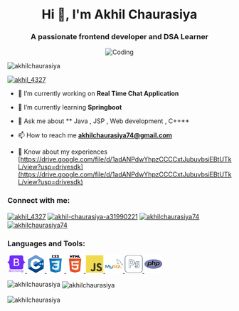 <h1 align="center">Hi 👋, I'm Akhil Chaurasiya</h1>
<h3 align="center">A passionate frontend developer and DSA Learner</h3>
<div align="center">
    <img alt="Coding" width="400" src="https://camo.githubusercontent.com/4d9f5ecceb711eec6e2018f38a5677dc657c9738d4a65ba3b928c41c0a45b439/68747470733a2f2f6d69726f2e6d656469756d2e636f6d2f6d61782f313336302f302a37513379765349765f7430696f4a2d5a2e676966">
</div>

<p align="left"> <img src="https://komarev.com/ghpvc/?username=akhilchaurasiya&label=Profile%20views&color=0e75b6&style=flat" alt="akhilchaurasiya" /> </p>

<p align="left"> <a href="https://twitter.com/akhil_4327" target="blank"><img src="https://img.shields.io/twitter/follow/akhil_4327?logo=twitter&style=for-the-badge" alt="akhil_4327" /></a> </p>

- 🔭 I’m currently working on **Real Time Chat Application**

- 🌱 I’m currently learning **Springboot**

- 💬 Ask me about ** Java , JSP , Web development , C++**

- 📫 How to reach me **akhilchaurasiya74@gmail.com**

- 📄 Know about my experiences [https://drive.google.com/file/d/1adANPdwYhpzCCCCxtJubuvbsiEBtUTkL/view?usp=drivesdk](https://drive.google.com/file/d/1adANPdwYhpzCCCCxtJubuvbsiEBtUTkL/view?usp=drivesdk)

<h3 align="left">Connect with me:</h3>
<p align="left">
<a href="https://twitter.com/akhil_4327" target="blank"><img align="center" src="https://raw.githubusercontent.com/rahuldkjain/github-profile-readme-generator/master/src/images/icons/Social/twitter.svg" alt="akhil_4327" height="30" width="40" /></a>
<a href="https://linkedin.com/in/akhil-chaurasiya-a31990221" target="blank"><img align="center" src="https://raw.githubusercontent.com/rahuldkjain/github-profile-readme-generator/master/src/images/icons/Social/linked-in-alt.svg" alt="akhil-chaurasiya-a31990221" height="30" width="40" /></a>
<a href="https://www.leetcode.com/akhilchaurasiya74" target="blank"><img align="center" src="https://raw.githubusercontent.com/rahuldkjain/github-profile-readme-generator/master/src/images/icons/Social/leet-code.svg" alt="akhilchaurasiya74" height="30" width="40" /></a>
<a href="https://auth.geeksforgeeks.org/user/akhilchaurasiya74" target="blank"><img align="center" src="https://raw.githubusercontent.com/rahuldkjain/github-profile-readme-generator/master/src/images/icons/Social/geeks-for-geeks.svg" alt="akhilchaurasiya74" height="30" width="40" /></a>
</p>

<h3 align="left">Languages and Tools:</h3>
<p align="left"> <a href="https://getbootstrap.com" target="_blank" rel="noreferrer"> <img src="https://raw.githubusercontent.com/devicons/devicon/master/icons/bootstrap/bootstrap-plain-wordmark.svg" alt="bootstrap" width="40" height="40"/> </a> <a href="https://www.w3schools.com/cpp/" target="_blank" rel="noreferrer"> <img src="https://raw.githubusercontent.com/devicons/devicon/master/icons/cplusplus/cplusplus-original.svg" alt="cplusplus" width="40" height="40"/> </a> <a href="https://www.w3schools.com/css/" target="_blank" rel="noreferrer"> <img src="https://raw.githubusercontent.com/devicons/devicon/master/icons/css3/css3-original-wordmark.svg" alt="css3" width="40" height="40"/> </a> <a href="https://www.w3.org/html/" target="_blank" rel="noreferrer"> <img src="https://raw.githubusercontent.com/devicons/devicon/master/icons/html5/html5-original-wordmark.svg" alt="html5" width="40" height="40"/> </a> <a href="https://developer.mozilla.org/en-US/docs/Web/JavaScript" target="_blank" rel="noreferrer"> <img src="https://raw.githubusercontent.com/devicons/devicon/master/icons/javascript/javascript-original.svg" alt="javascript" width="40" height="40"/> </a> <a href="https://www.mysql.com/" target="_blank" rel="noreferrer"> <img src="https://raw.githubusercontent.com/devicons/devicon/master/icons/mysql/mysql-original-wordmark.svg" alt="mysql" width="40" height="40"/> </a> <a href="https://www.photoshop.com/en" target="_blank" rel="noreferrer"> <img src="https://raw.githubusercontent.com/devicons/devicon/master/icons/photoshop/photoshop-line.svg" alt="photoshop" width="40" height="40"/> </a> <a href="https://www.php.net" target="_blank" rel="noreferrer"> <img src="https://raw.githubusercontent.com/devicons/devicon/master/icons/php/php-original.svg" alt="php" width="40" height="40"/> </a> </p>

<p><img align="left" src="https://github-readme-stats.vercel.app/api/top-langs?username=akhilchaurasiya&show_icons=true&locale=en&layout=compact" alt="akhilchaurasiya" /></p>

<p>&nbsp;<img align="center" src="https://github-readme-stats.vercel.app/api?username=akhilchaurasiya&show_icons=true&locale=en" alt="akhilchaurasiya" /></p>

<p><img align="center" src="https://github-readme-streak-stats.herokuapp.com/?user=akhilchaurasiya&" alt="akhilchaurasiya" /></p>
